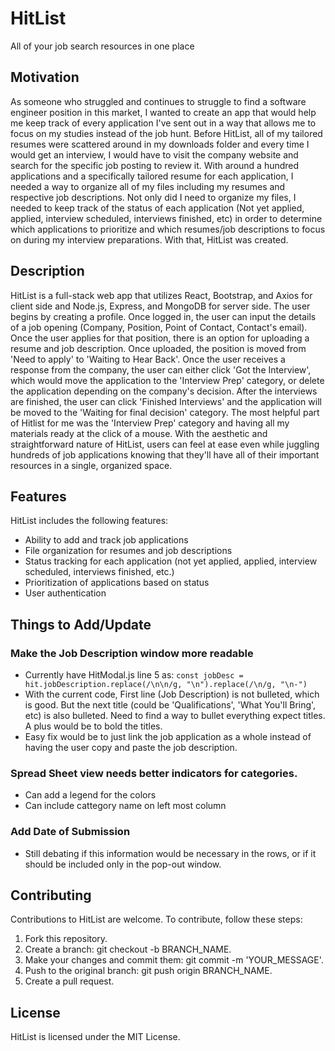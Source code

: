 # HitList

All of your job search resources in one place

## Motivation

 As someone who struggled and continues to struggle to find a software engineer position in this market, I wanted to create an app that would help me keep track of every application I've sent out in a way that allows me to focus on my studies instead of the job hunt. Before HitList, all of my tailored resumes were scattered around in my downloads folder and every time I would get an interview, I would have to visit the company website and search for the specific job posting to review it. With around a hundred applications and a specifically tailored resume for each application, I needed a way to organize all of my files including my resumes and respective job descriptions. Not only did I need to organize my files, I needed to keep track of the status of each application (Not yet applied, applied, interview scheduled, interviews finished, etc) in order to determine which applications to prioritize and which resumes/job descriptions to focus on during my interview preparations. With that, HitList was created.

 ## Description

 HitList is a full-stack web app that utilizes React, Bootstrap, and Axios for client side and Node.js, Express, and MongoDB for server side. The user begins by creating a profile. Once logged in, the user can input the details of a job opening (Company, Position, Point of Contact, Contact's email). Once the user applies for that position, there is an option for uploading a resume and job description. Once uploaded, the position is moved from 'Need to apply' to 'Waiting to Hear Back'. Once the user receives a response from the company, the user can either click 'Got the Interview', which would move the application to the 'Interview Prep' category, or delete the application depending on the company's decision. After the interviews are finished, the user can click 'Finished Interviews' and the application will be moved to the 'Waiting for final decision' category. The most helpful part of Hitlist for me was the 'Interview Prep' category and having all my materials ready at the click of a mouse. With the aesthetic and straightforward nature of HitList, users can feel at ease even while juggling hundreds of job applications knowing that they'll have all of their important resources in a single, organized space.

 ## Features

 HitList includes the following features:

 * Ability to add and track job applications
 * File organization for resumes and job descriptions
 * Status tracking for each application (not yet applied, applied, interview scheduled, interviews finished, etc.)
 * Prioritization of applications based on status
 * User authentication

## Things to Add/Update

  ### Make the Job Description window more readable
  * Currently have HitModal.js line 5 as: ```const jobDesc = hit.jobDescription.replace(/\n\n/g, "\n").replace(/\n/g, "\n-")```
  * With the current code, First line (Job Description) is not bulleted, which is good. But the next title (could be 'Qualifications', 'What You'll Bring', etc) is also bulleted. Need to find a way to bullet everything expect titles. A plus would be to bold the titles.
  * Easy fix would be to just link the job application as a whole instead of having the user copy and paste the job description.

  ### Spread Sheet view needs better indicators for categories. 
  * Can add a legend for the colors
  * Can include cattegory name on left most column

  ### Add Date of Submission
  * Still debating if this information would be necessary in the rows, or if it should be included only in the pop-out window. 

## Contributing

Contributions to HitList are welcome. To contribute, follow these steps:

1. Fork this repository.
2. Create a branch: git checkout -b BRANCH_NAME.
3. Make your changes and commit them: git commit -m 'YOUR_MESSAGE'.
4. Push to the original branch: git push origin BRANCH_NAME.
5. Create a pull request.

## License
HitList is licensed under the MIT License.
